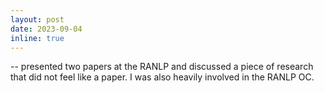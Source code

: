 ```yaml
---
layout: post
date: 2023-09-04
inline: true
---
```


-- presented two papers at the RANLP and discussed a piece of research that did not feel like a paper. I was also heavily involved in the RANLP OC.

